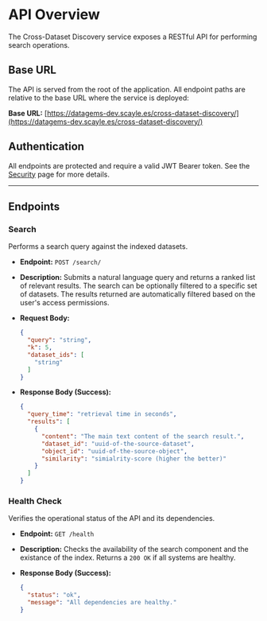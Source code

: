 # API Overview

The Cross-Dataset Discovery service exposes a RESTful API for performing search operations.

## Base URL

The API is served from the root of the application. All endpoint paths are relative to the base URL where the service is deployed:

**Base URL:** [https://datagems-dev.scayle.es/cross-dataset-discovery/](https://datagems-dev.scayle.es/cross-dataset-discovery/)

## Authentication

All endpoints are protected and require a valid JWT Bearer token. See the [Security](./security.md) page for more details.

---

## Endpoints

### Search

Performs a search query against the indexed datasets.

*   **Endpoint:** `POST /search/`
*   **Description:** Submits a natural language query and returns a ranked list of relevant results. The search can be optionally filtered to a specific set of datasets. The results returned are automatically filtered based on the user's access permissions.
*   **Request Body:**

    ```json
    {
      "query": "string",
      "k": 5,
      "dataset_ids": [
        "string"
      ]
    }
    ```

*   **Response Body (Success):**

    ```json
    {
      "query_time": "retrieval time in seconds",
      "results": [
        {
          "content": "The main text content of the search result.",
          "dataset_id": "uuid-of-the-source-dataset",
          "object_id": "uuid-of-the-source-object",
          "similarity": "simialrity-score (higher the better)"
        }
      ]
    }
    ```

### Health Check

Verifies the operational status of the API and its dependencies.

*   **Endpoint:** `GET /health`
*   **Description:** Checks the availability of the search component and the existance of the index. Returns a `200 OK` if all systems are healthy.
*   **Response Body (Success):**

    ```json
    {
      "status": "ok",
      "message": "All dependencies are healthy."
    }
    ```

